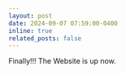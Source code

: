 ```yaml
---
layout: post
date: 2024-09-07 07:59:00-0400
inline: true
related_posts: false
---
```


Finally!!! The Website is up now.
